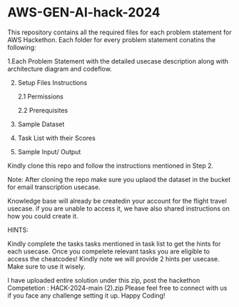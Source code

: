 # AWS-GEN-AI-hack-2024
This repository contains all the required  files for each problem statement for AWS Hackethon.
Each folder for every problem statement  conatins the following:

 1.Each Problem Statement with the detailed usecase description along with architecture diagram and codeflow.

2. Setup Files Instructions

   2.1 Permissions

   2.2 Prerequisites


3. Sample Dataset

4. Task List with their Scores 

6. Sample Input/ Output


Kindly clone this repo and follow the instructions mentioned in Step 2.
 
Note:
After cloning the repo make  sure you  uplaod the dataset in the bucket for email transcription usecase.

Knowledge base will already be createdin your account for the flight travel usecase.
if you are unable to access it, we have also shared instructions on how you could create it.

HINTS:

Kindly complete the tasks  tasks mentioned in task list  to get the hints for each usecase. Once you compelete relevant tasks you are eligible to access the cheatcodes!
Kindly note we will provide 2 hints per usecase. Make sure to use it wisely.



I have uploaded entire solution under this zip, post the hackethon Competetion : HACK-2024-main (2).zip
Please feel free to connect with us if you face any challenge setting it up.
Happy Coding!
